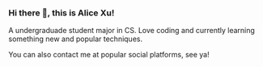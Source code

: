 ### Hi there 👋, this is Alice Xu!

A undergraduade student major in CS. Love coding and currently learning something new and popular techniques.

You can also contact me at popular social platforms, see ya!
